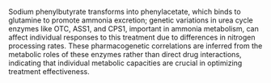 Sodium phenylbutyrate transforms into phenylacetate, which binds to glutamine to promote ammonia excretion; genetic variations in urea cycle enzymes like OTC, ASS1, and CPS1, important in ammonia metabolism, can affect individual responses to this treatment due to differences in nitrogen processing rates. These pharmacogenetic correlations are inferred from the metabolic roles of these enzymes rather than direct drug interactions, indicating that individual metabolic capacities are crucial in optimizing treatment effectiveness.